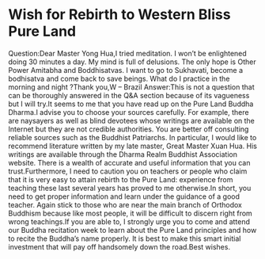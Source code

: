 # Wish for Rebirth to Western Bliss Pure Land

Question:Dear Master Yong Hua,I tried meditation. I won’t be enlightened doing 30 minutes a day. My mind is full of delusions. The only hope is Other Power Amitabha and Boddhisatvas. ​I want to go to Sukhavati, become a bodhisatva and come back to save beings. What do I practice in the morning and night ?Thank you,​W – Brazil      Answer:This is not a question that can be thoroughly answered in the Q&A section because of its vagueness but I will try.It seems to me that you have read up on the Pure Land Buddha Dharma.​I advise you to choose your sources carefully. For example, there are naysayers as well as blind devotees whose writings are available on the Internet but they are not credible authorities. You are better off consulting reliable sources such as the Buddhist Patriarchs. In particular, I would like to recommend literature written by my late master, Great Master Xuan Hua. His writings are available through the Dharma Realm Buddhist Association website. There is a wealth of accurate and useful information that you can trust.Furthermore, I need to caution you on teachers or people who claim that it is very easy to attain rebirth to the Pure Land: experience from teaching these last several years has proved to me otherwise.In short, you need to get proper information and learn under the guidance of a good teacher. Again stick to those who are near the main branch of Orthodox Buddhism because like most people, it will be difficult to discern right from wrong teachings.If you are able to, I strongly urge you to come and attend our Buddha recitation week to learn about the Pure Land principles and how to recite the Buddha’s name properly. It is best to make this smart initial investment that will pay off handsomely down the road.​Best wishes.